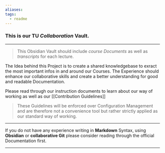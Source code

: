 ```yaml
---
aliases:
tags:
  - readme
---
```

### This is our **TU *Collaboration* Vault**.

---

> This Obsidian Vault should include *course Documents* as well as *transcripts* for each lecture.

The Idea behind this Project is to create a shared knowledgebase to exract the most important infos in and around our Courses. The Experience should enhance our collaborative skills and create a better understanding for good and readable Documentation.

Please read through our instruction documents to learn about our way of working as well as our [[Contribution Guidelines]]

> These Guidelines will be enforced over Configuration Management and are therefore not a convenience tool but rather strictly applied as our standard way of working.

---

If you do not have any experience writing in **Markdown** Syntax, using **Obsidian** or **collaborative Git** please consider reading through the official Documentation first.

---
